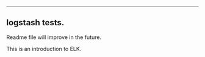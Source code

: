 ---
logstash tests.
---------------


Readme file will improve in the future.

This is an introduction to ELK. 
